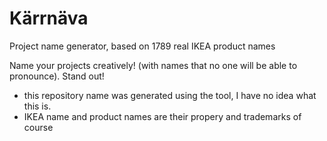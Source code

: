 # Kärrnäva
Project name generator, based on 1789 real IKEA product names

Name your projects creatively! (with names that no one will be able to pronounce). Stand out!

* this repository name was generated using the tool, I have no idea what this is.
* IKEA name and product names are their propery and trademarks of course

